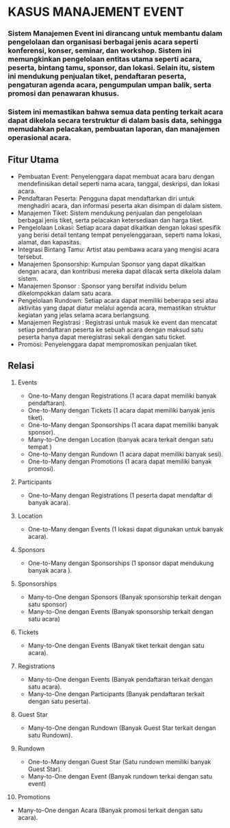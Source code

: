 # KASUS MANAJEMENT EVENT

### Sistem Manajemen Event ini dirancang untuk membantu dalam pengelolaan dan organisasi berbagai jenis acara seperti konferensi, konser, seminar, dan workshop. Sistem ini memungkinkan pengelolaan entitas utama seperti acara, peserta, bintang tamu, sponsor, dan lokasi. Selain itu, sistem ini mendukung penjualan tiket, pendaftaran peserta, pengaturan agenda acara, pengumpulan umpan balik, serta promosi dan penawaran khusus.

### Sistem ini memastikan bahwa semua data penting terkait acara dapat dikelola secara terstruktur di dalam basis data, sehingga memudahkan pelacakan, pembuatan laporan, dan manajemen operasional acara.



## Fitur Utama

- Pembuatan Event: Penyelenggara dapat membuat acara baru dengan mendefinisikan detail seperti nama acara, tanggal, deskripsi, dan lokasi acara.
- Pendaftaran Peserta: Pengguna dapat mendaftarkan diri untuk menghadiri acara, dan informasi peserta akan disimpan di dalam sistem.
- Manajemen Tiket: Sistem mendukung penjualan dan pengelolaan berbagai jenis tiket, serta pelacakan ketersediaan dan harga tiket.
- Pengelolaan Lokasi: Setiap acara dapat dikaitkan dengan lokasi spesifik yang berisi detail tentang tempat penyelenggaraan, seperti nama lokasi, alamat, dan kapasitas.
- Integrasi Bintang Tamu: Artist atau pembawa acara yang mengisi acara tersebut.
- Manajemen Sponsorship: Kumpulan Sponsor yang dapat dikaitkan dengan acara, dan kontribusi mereka dapat dilacak serta dikelola dalam sistem.
- Manajemen Sponsor : Sponsor yang bersifat individu belum dikelompokkan dalam satu acara.
- Pengelolaan Rundown: Setiap acara dapat memiliki beberapa sesi atau aktivitas yang dapat diatur melalui agenda acara, memastikan struktur kegiatan yang jelas selama acara berlangsung.
- Manajemen Registrasi : Registrasi untuk masuk ke event dan mencatat setiap pendaftaran peserta ke sebuah acara dengan maksud satu peserta hanya dapat meregistrasi sekali dengan satu ticket.
- Promosi: Penyelenggara dapat mempromosikan penjualan tiket.

## Relasi

1. Events
   - One-to-Many dengan Registrations (1 acara dapat memiliki banyak pendaftaran).
   - One-to-Many dengan Tickets (1 acara dapat memiliki banyak jenis tiket).
   - One-to-Many dengan Sponsorships (1 acara dapat memiliki banyak sponsor).
   - Many-to-One dengan Location (banyak acara terkait dengan satu tempat )
   - One-to-Many dengan Rundown (1 acara dapat memiliki banyak sesi).
   - One-to-Many dengan Promotions (1 acara dapat memiliki banyak promosi).

2. Participants
   - One-to-Many dengan Registrations (1 peserta dapat mendaftar di banyak acara).

3. Location 
   - One-to-Many dengan Events (1 lokasi dapat digunakan untuk banyak acara).

4. Sponsors
   - One-to-Many dengan Sponsorships (1 sponsor dapat mendukung banyak acara ).

5. Sponsorships
   - Many-to-One dengan Sponsors (Banyak sponsorship terkait dengan satu sponsor)
   - Many-to-One dengan Events (Banyak sponsorship terkait dengan satu acara)

6. Tickets
   - Many-to-One dengan Events (Banyak tiket terkait dengan satu acara).

7. Registrations
   - Many-to-One dengan Events (Banyak pendaftaran terkait dengan satu acara).
   - Many-to-One dengan Participants (Banyak pendaftaran terkait dengan satu peserta).

8. Guest Star 
   - Many-to-One dengan Rundown (Banyak Guest Star terkait dengan satu Rundown).

9. Rundown 
   - One-to-Many dengan Guest Star (Satu rundown memiliki banyak Guest Star).
   - Many-to-One dengan Event (Banyak rundown terkai dengan satu event)

10. Promotions
   - Many-to-One dengan Acara (Banyak promosi terkait dengan satu acara).

